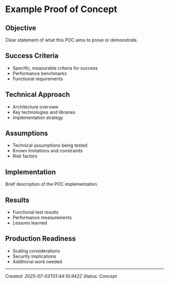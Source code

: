 # Example Proof of Concept

## Objective
Clear statement of what this POC aims to prove or demonstrate.

## Success Criteria
- Specific, measurable criteria for success
- Performance benchmarks
- Functional requirements

## Technical Approach
- Architecture overview
- Key technologies and libraries
- Implementation strategy

## Assumptions
- Technical assumptions being tested
- Known limitations and constraints
- Risk factors

## Implementation
Brief description of the POC implementation.

## Results
- Functional test results
- Performance measurements
- Lessons learned

## Production Readiness
- Scaling considerations
- Security implications
- Additional work needed

---
*Created: 2025-07-03T01:44:10.942Z*
*Status: Concept*